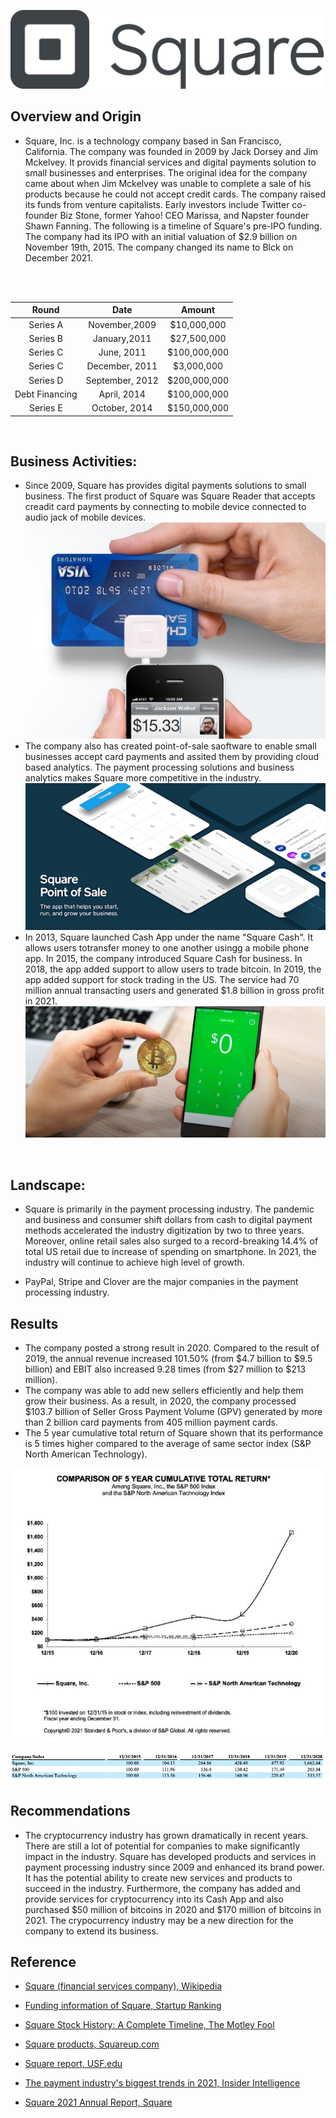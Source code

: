 ![Company Icon](image/Square_icon.png)


## Overview and Origin

* Square, Inc. is a technology company based in San Francisco, California. The company was founded in 2009 by Jack Dorsey and Jim Mckelvey. It provids financial services and digital payments solution to small businesses and enterprises. The original idea for the company came about when Jim Mckelvey was unable to complete a sale of his products because he could not accept credit cards. The company raised its funds from venture capitalists. Early investors include Twitter co-founder Biz Stone, former Yahoo! CEO Marissa, and Napster founder Shawn Fanning. The following is a timeline of Square's pre-IPO funding. The company had its IPO with an initial valuation of $2.9 billion on November 19th, 2015. The company changed its name to Blck on December 2021.

<br>
<br>

| Round | Date | Amount |
| :----: | :----: | :------: |
| Series A | November,2009 | $10,000,000 |
| Series B | January,2011 | $27,500,000 |
| Series C | June, 2011 | $100,000,000 |
| Series C | December, 2011 | $3,000,000 |
| Series D | September, 2012 | $200,000,000 |
| Debt Financing | April, 2014 | $100,000,000 |
| Series E | October, 2014 | $150,000,000 |

<br>

## Business Activities:
* Since 2009, Square has provides digital payments solutions to small business. The first product of Square was Square Reader that accepts creadit card payments by connecting to mobile device connected to audio jack of mobile devices. 
![Square reader](image/Square_reader.jpeg)
* The company also has created point-of-sale saoftware to enable small businesses accept card payments and assited them by providing cloud based analytics. The payment processing solutions and business analytics makes Square more competitive in the industry.
![Square POS](image/Square_POS.png)
* In 2013, Square launched Cash App under the name "Square Cash". It allows users totransfer money to one another usingg a mobile phone app. In 2015, the company introduced Square Cash for business. In 2018, the app added support to allow users to trade bitcoin. In 2019, the app added support for stock trading in the US. The service had 70 million annual transacting users and generated $1.8 billion in gross profit in 2021.
![Cash App](image/Cash_App.jpeg)

<br>

## Landscape:
* Square is primarily in the payment processing industry. The pandemic and business and consumer shift dollars from cash to digital payment methods accelerated the industry digitization by two to three years. Moreover, online retail sales also surged to a record-breaking 14.4% of total US retail due to increase of spending on smartphone. In 2021, the industry will continue to achieve high level of growth.

* PayPal, Stripe and Clover are the major companies in the payment processing industry.


## Results
* The company posted a strong result in 2020. Compared to the result of 2019, the annual revenue increased 101.50% (from $4.7 billion to $9.5 billion) and EBIT also increased 9.28 times (from $27 million to $213 million).
* The company was able to add new sellers efficiently and help them grow their business. As a result, in 2020, the company processed $103.7 billion of Seller Gross Payment Volume (GPV) generated by more than 2 billion card payments from 405 million payment cards.
* The 5 year cumulative total return of Square shown that its performance is 5 times higher compared to the average of same sector index (S&P North American Technology).

![cumulative_total_return_table](image/cumulative_total_return.png)

![cumulative_total_return_table](image/cumulative_total_return_2.png)

## Recommendations
* The cryptocurrency industry has grown dramatically in recent years. There are still a lot of potential for companies to make significantly impact in the industry. Square has developed products and services in payment processing industry since 2009 and enhanced its brand power. It has the potential ability to create new services and products to succeed in the industry. Furthermore, the company has added and provide services for cryptocurrency into its Cash App and also purchased $50 million of bitcoins in 2020 and $170 million of bitcoins in 2021. The crypocurrency industry may be a new direction for the company to extend its business.


## Reference
* [Square (financial services company), Wikipedia](https://en.wikipedia.org/wiki/Square_(financial_services_company))

* [Funding information of Square, Startup Ranking](https://www.startupranking.com/startup/square/funding-rounds)

* [Square Stock History: A Complete Timeline, The Motley Fool](https://www.fool.com/investing/2018/11/21/square-stock-history-a-complete-timeline.aspx)

* [Square products, Squareup.com](https://squareup.com/us/en)

* [Square report, USF.edu](https://www.usf.edu/business/documents/departments/finance/smif/analysis-square.pdf)

* [The payment industry's biggest trends in 2021, Insider Intelligence](https://www.insiderintelligence.com/insights/payments-ecosystem-report/)

* [Square 2021 Annual Report, Square](https://s29.q4cdn.com/628966176/files/doc_financials/2021/ar/2021-Annual-Report.pdf)